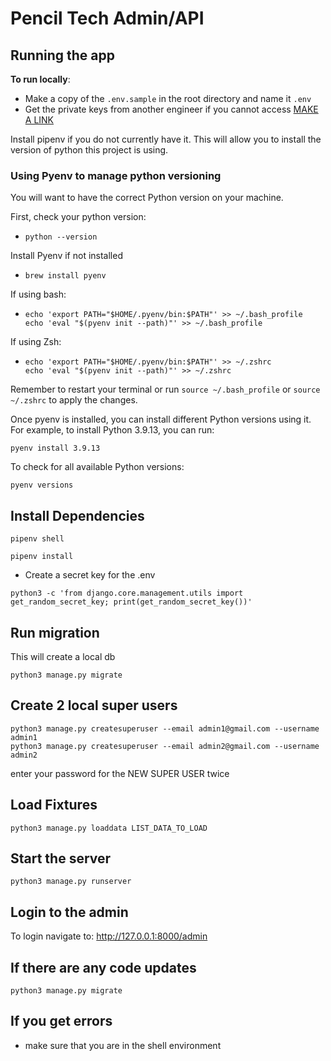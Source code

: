 # Pencil Tech Admin/API

## Running the app

**To run locally**:

- Make a copy of the `.env.sample` in the root directory and name it `.env`
- Get the private keys from another engineer if you cannot access [MAKE A LINK]()

Install pipenv if you do not currently have it. This will allow you to install the version of python this project is using.

### Using Pyenv to manage python versioning

You will want to have the correct Python version on your machine.

First, check your python version:
- ```shell
  python --version
  ```
Install Pyenv if not installed
- ```shell
  brew install pyenv
  ```
If using bash:
- ```shell
  echo 'export PATH="$HOME/.pyenv/bin:$PATH"' >> ~/.bash_profile
  echo 'eval "$(pyenv init --path)"' >> ~/.bash_profile
  ```
If using Zsh:
- ```shell
  echo 'export PATH="$HOME/.pyenv/bin:$PATH"' >> ~/.zshrc
  echo 'eval "$(pyenv init --path)"' >> ~/.zshrc
  ```
Remember to restart your terminal or run `source ~/.bash_profile` or `source ~/.zshrc` to apply the changes.

Once pyenv is installed, you can install different Python versions using it. For example, to install Python 3.9.13, you can run:
```shell
pyenv install 3.9.13
```
To check for all available Python versions:
```shell
pyenv versions
```

## Install Dependencies

```shell
pipenv shell
```

```shell
pipenv install
```

- Create a secret key for the .env

```shell
python3 -c 'from django.core.management.utils import get_random_secret_key; print(get_random_secret_key())'
```

## Run migration

This will create a local db

```shell
python3 manage.py migrate
```

## Create 2 local super users

```shell
python3 manage.py createsuperuser --email admin1@gmail.com --username admin1
python3 manage.py createsuperuser --email admin2@gmail.com --username admin2
```
enter your password for the NEW SUPER USER twice

## Load Fixtures
```shell
python3 manage.py loaddata LIST_DATA_TO_LOAD
```

## Start the server

```shell
python3 manage.py runserver
```

## Login to the admin

To login navigate to: <http://127.0.0.1:8000/admin>

## If there are any code updates

```shell
python3 manage.py migrate
```

## If you get errors
- make sure that you are in the shell environment
